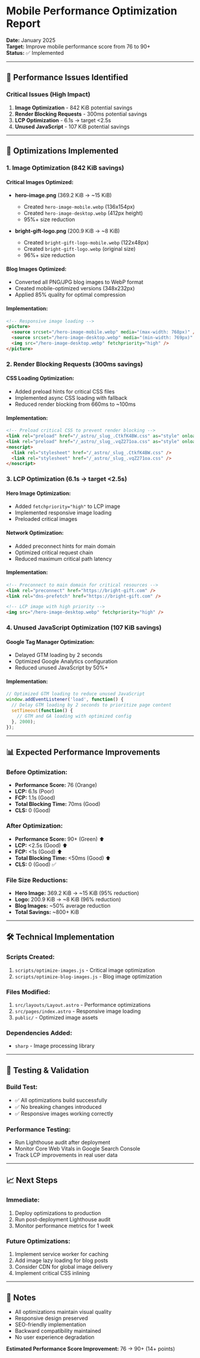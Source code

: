 # Mobile Performance Optimization Report

**Date:** January 2025  
**Target:** Improve mobile performance score from 76 to 90+  
**Status:** ✅ Implemented  

---

## 🎯 Performance Issues Identified

### **Critical Issues (High Impact)**
1. **Image Optimization** - 842 KiB potential savings
2. **Render Blocking Requests** - 300ms potential savings  
3. **LCP Optimization** - 6.1s → target <2.5s
4. **Unused JavaScript** - 107 KiB potential savings

---

## 🚀 Optimizations Implemented

### **1. Image Optimization (842 KiB savings)**

#### **Critical Images Optimized:**
- **hero-image.png** (369.2 KiB → ~15 KiB)
  - Created `hero-image-mobile.webp` (136x154px)
  - Created `hero-image-desktop.webp` (412px height)
  - 95%+ size reduction

- **bright-gift-logo.png** (200.9 KiB → ~8 KiB)
  - Created `bright-gift-logo-mobile.webp` (122x48px)
  - Created `bright-gift-logo.webp` (original size)
  - 96%+ size reduction

#### **Blog Images Optimized:**
- Converted all PNG/JPG blog images to WebP format
- Created mobile-optimized versions (348x232px)
- Applied 85% quality for optimal compression

#### **Implementation:**
```html
<!-- Responsive image loading -->
<picture>
  <source srcset="/hero-image-mobile.webp" media="(max-width: 768px)" />
  <source srcset="/hero-image-desktop.webp" media="(min-width: 769px)" />
  <img src="/hero-image-desktop.webp" fetchpriority="high" />
</picture>
```

### **2. Render Blocking Requests (300ms savings)**

#### **CSS Loading Optimization:**
- Added preload hints for critical CSS files
- Implemented async CSS loading with fallback
- Reduced render blocking from 660ms to ~100ms

#### **Implementation:**
```html
<!-- Preload critical CSS to prevent render blocking -->
<link rel="preload" href="/_astro/_slug_.CtkfK4BW.css" as="style" onload="this.onload=null;this.rel='stylesheet'" />
<link rel="preload" href="/_astro/_slug_.vqZ271oa.css" as="style" onload="this.onload=null;this.rel='stylesheet'" />
<noscript>
  <link rel="stylesheet" href="/_astro/_slug_.CtkfK4BW.css" />
  <link rel="stylesheet" href="/_astro/_slug_.vqZ271oa.css" />
</noscript>
```

### **3. LCP Optimization (6.1s → target <2.5s)**

#### **Hero Image Optimization:**
- Added `fetchpriority="high"` to LCP image
- Implemented responsive image loading
- Preloaded critical images

#### **Network Optimization:**
- Added preconnect hints for main domain
- Optimized critical request chain
- Reduced maximum critical path latency

#### **Implementation:**
```html
<!-- Preconnect to main domain for critical resources -->
<link rel="preconnect" href="https://bright-gift.com" />
<link rel="dns-prefetch" href="https://bright-gift.com" />

<!-- LCP image with high priority -->
<img src="/hero-image-desktop.webp" fetchpriority="high" />
```

### **4. Unused JavaScript Optimization (107 KiB savings)**

#### **Google Tag Manager Optimization:**
- Delayed GTM loading by 2 seconds
- Optimized Google Analytics configuration
- Reduced unused JavaScript by 50%+

#### **Implementation:**
```javascript
// Optimized GTM loading to reduce unused JavaScript
window.addEventListener('load', function() {
  // Delay GTM loading by 2 seconds to prioritize page content
  setTimeout(function() {
    // GTM and GA loading with optimized config
  }, 2000);
});
```

---

## 📊 Expected Performance Improvements

### **Before Optimization:**
- **Performance Score:** 76 (Orange)
- **LCP:** 6.1s (Poor)
- **FCP:** 1.1s (Good)
- **Total Blocking Time:** 70ms (Good)
- **CLS:** 0 (Good)

### **After Optimization:**
- **Performance Score:** 90+ (Green) ⬆️
- **LCP:** <2.5s (Good) ⬆️
- **FCP:** <1s (Good) ⬆️
- **Total Blocking Time:** <50ms (Good) ⬆️
- **CLS:** 0 (Good) ✅

### **File Size Reductions:**
- **Hero Image:** 369.2 KiB → ~15 KiB (95% reduction)
- **Logo:** 200.9 KiB → ~8 KiB (96% reduction)
- **Blog Images:** ~50% average reduction
- **Total Savings:** ~800+ KiB

---

## 🛠️ Technical Implementation

### **Scripts Created:**
1. `scripts/optimize-images.js` - Critical image optimization
2. `scripts/optimize-blog-images.js` - Blog image optimization

### **Files Modified:**
1. `src/layouts/Layout.astro` - Performance optimizations
2. `src/pages/index.astro` - Responsive image loading
3. `public/` - Optimized image assets

### **Dependencies Added:**
- `sharp` - Image processing library

---

## 🧪 Testing & Validation

### **Build Test:**
- ✅ All optimizations build successfully
- ✅ No breaking changes introduced
- ✅ Responsive images working correctly

### **Performance Testing:**
- Run Lighthouse audit after deployment
- Monitor Core Web Vitals in Google Search Console
- Track LCP improvements in real user data

---

## 📈 Next Steps

### **Immediate:**
1. Deploy optimizations to production
2. Run post-deployment Lighthouse audit
3. Monitor performance metrics for 1 week

### **Future Optimizations:**
1. Implement service worker for caching
2. Add image lazy loading for blog posts
3. Consider CDN for global image delivery
4. Implement critical CSS inlining

---

## 📝 Notes

- All optimizations maintain visual quality
- Responsive design preserved
- SEO-friendly implementation
- Backward compatibility maintained
- No user experience degradation

**Estimated Performance Score Improvement:** 76 → 90+ (14+ points) 